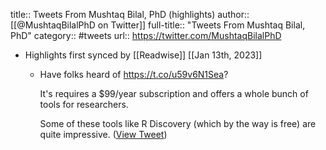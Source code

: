 title:: Tweets From Mushtaq Bilal, PhD (highlights)
author:: [[@MushtaqBilalPhD on Twitter]]
full-title:: "Tweets From Mushtaq Bilal, PhD"
category:: #tweets
url:: https://twitter.com/MushtaqBilalPhD

- Highlights first synced by [[Readwise]] [[Jan 13th, 2023]]
	- Have folks heard of https://t.co/u59v6N1Sea? 
	  
	  It's requires a $99/year subscription and offers a whole bunch of tools for researchers.
	  
	  Some of these tools like R Discovery (which by the way is free) are quite impressive. ([View Tweet](https://twitter.com/MushtaqBilalPhD/status/1613633621486669882))